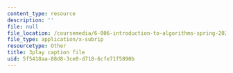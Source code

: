 ```yaml
---
content_type: resource
description: ''
file: null
file_location: /coursemedia/6-006-introduction-to-algorithms-spring-2020/5f5418aa88d83ce0d7186cfe71f5890b_TDo3r5M1LNo.srt
file_type: application/x-subrip
resourcetype: Other
title: 3play caption file
uid: 5f5418aa-88d8-3ce0-d718-6cfe71f5890b
---
```

